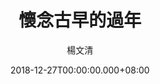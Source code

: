 ---
issue: 307
title: 懷念古早的過年
author: 楊文清
date: 2018-12-27T00:00:00.000+08:00
topic: 生活
difficulty: 1
wikidata: Q98095739
wikidata_link: https://www.wikidata.org/wiki/Q98095739
author_wikidata_link: https://www.wikidata.org/wiki/Q98096349
author_wikidata: Q98096349
---